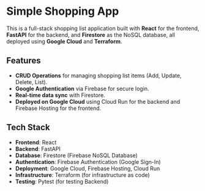 # Simple Shopping App

This is a full-stack shopping list application built with **React** for the frontend, **FastAPI** for the backend, and **Firestore** as the NoSQL database, all deployed using **Google Cloud** and **Terraform**.

## Features

- **CRUD Operations** for managing shopping list items (Add, Update, Delete, List).
- **Google Authentication** via Firebase for secure login.
- **Real-time data sync** with Firestore.
- **Deployed on Google Cloud** using Cloud Run for the backend and Firebase Hosting for the frontend.
  
## Tech Stack

- **Frontend**: React
- **Backend**: FastAPI
- **Database**: Firestore (Firebase NoSQL Database)
- **Authentication**: Firebase Authentication (Google Sign-In)
- **Deployment**: Google Cloud, Firebase Hosting, Cloud Run
- **Infrastructure**: Terraform (for infrastructure as code)
- **Testing**: Pytest (for testing Backend)


